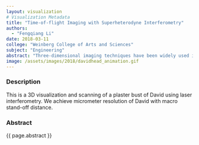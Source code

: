 ```yaml
---
layout: visualization
# Visualization Metadata
title: "Time-of-flight Imaging with Superheterodyne Interferometry"
authors:
  - "Fengqiang Li"
date: 2018-03-11
college: "Weinberg College of Arts and Sciences"
subject: "Engineering"
abstract: "Three-dimensional imaging techniques have been widely used in both industry and academia. Time-of-flight (ToF) sensors offer a promising method of 3D imaging due to compact size and low complexity. However, state-of-the-art ToF sensors only have depth resolutions of centimeters due to limitations in the modulation frequencies that can be used. In this paper, we propose a technique to generate modulation frequencies as high as 1 THz using optical superheterodyne interferometry. Our proposed system provides great flexibility in imaging range and resolution. We experimentally demonstrate an increase in depth resolution by an order of magnitude relative to currently available commercial ToF cameras."
image: /assets/images/2018/davidhead_animation.gif
---
```

### Description
This is a 3D visualization and scanning of a plaster bust of David using laser interferometry. We achieve micrometer resolution of David with macro stand-off distance.

### Abstract
{{ page.abstract }}
